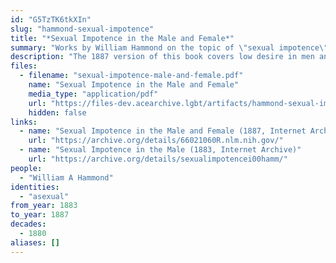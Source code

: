```yaml
---
id: "G5TzTK6tkXIn"
slug: "hammond-sexual-impotence"
title: "*Sexual Impotence in the Male and Female*"
summary: "Works by William Hammond on the topic of \"sexual impotence\", which includes both physical defects/difficulties and low desire."
description: "The 1887 version of this book covers low desire in men and in women. The original version, from 1883, focused on men. It describes a few patients that may have been asexual. It was also referenced in Richard von Krafft-Ebing's influential book titled Psychopathia Sexualis."
files:
  - filename: "sexual-impotence-male-and-female.pdf"
    name: "Sexual Impotence in the Male and Female"
    media_type: "application/pdf"
    url: "https://files-dev.acearchive.lgbt/artifacts/hammond-sexual-impotence/sexual-impotence-male-and-female.pdf"
    hidden: false
links:
  - name: "Sexual Impotence in the Male and Female (1887, Internet Archive)"
    url: "https://archive.org/details/66021060R.nlm.nih.gov/"
  - name: "Sexual Impotence in the Male (1883, Internet Archive)"
    url: "https://archive.org/details/sexualimpotencei00hamm/"
people:
  - "William A Hammond"
identities:
  - "asexual"
from_year: 1883
to_year: 1887
decades:
  - 1880
aliases: []
---
```

